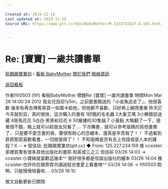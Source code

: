 ```yaml
---

Created at: 2019-11-18
Last updated at: 2019-11-18
Source URL: https://www.ptt.cc/bbs/BabyMother/M.1332741627.A.105.html


---
```


# Re: [寶寶] 一歲共讀書單


[批踢踢實業坊](https://www.ptt.cc/bbs/) › [看板 BabyMother](https://www.ptt.cc/bbs/BabyMother/index.html) [關於我們](https://www.ptt.cc/about.html) [聯絡資訊](https://www.ptt.cc/contact.html)

[返回看板](https://www.ptt.cc/bbs/BabyMother/index.html)

作者fifi0503 (fifi)
看板BabyMother
標題Re: \[寶寶\] 一歲共讀書單
時間Mon Mar 26 14:00:24 2012
我女兒目前1y5m，之前圖書館送的「小金魚逃走了」，他很喜歡 後來有再去博客來買一些圖卡給他，但他都不喜歡，只好再上網爬書單 昨天訂今天就到貨，真的很快，這次購入的書有 1好餓的毛毛蟲 2大象艾瑪 3小鵪鶉捉迷藏 4斑馬花花 5白白‧黑黑和花花 6 30層樓的30隻貓 7 小黃點 大略翻了一下，感覺很不錯，晚上就可以給我女兒看了.... 下次購書，就可以參考版媽的其他書單了... 只是要不愛念書的我，要很有耐心的念繪本，還真是辛苦我了！！ 不過看到霏霏那麼喜歡看書，一切就值得了！！ 不知版媽是否有去上信誼或是人本的課程？X -- ※ 發信站: 批踢踢實業坊(ptt.cc) ◆ From: 125.227.234.159
推 ccsister:家裡其實有很多其他出版社的書耶 和英或三之三 但目前 03/26 14:03
→ ccsister:小寶妹就喜歡這幾本^^ 剛好很多都是信誼出版社的繪本 03/26 14:04
推 ccsister:也許你在跟霏霏共讀過程也會愛上看書唷^^ 03/26 14:06
→ fifi0503:對啊，只能慢慢培養啦.... 03/26 16:10

推文自動更新已關閉

